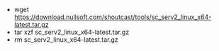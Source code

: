 - wget https://download.nullsoft.com/shoutcast/tools/sc_serv2_linux_x64-latest.tar.gz
- tar xzf sc_serv2_linux_x64-latest.tar.gz
- rm sc_serv2_linux_x64-latest.tar.gz
